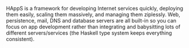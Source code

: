 HAppS is a framework for developing Internet services quickly, deploying them easily, scaling them massively, and managing them ziplessly. Web, persistence, mail, DNS and database servers are all built-in so you can focus on app development rather than integrating and babysitting lots of different servers/services (the Haskell type system keeps everything consistent).